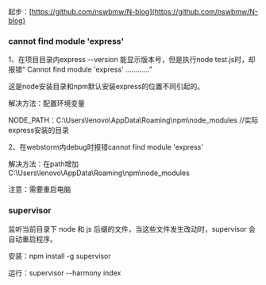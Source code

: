 起步：[https://github.com/nswbmw/N-blog](https://github.com/nswbmw/N-blog)

### cannot find module 'express'

1、在项目目录内express --version 能显示版本号，但是执行node test.js时，却报错“ Cannot find module 'express' ............”

这是node安装目录和npm默认安装express的位置不同引起的。

解决方法：配置环境变量

NODE\_PATH：C:\Users\lenovo\AppData\Roaming\npm\node\_modules    //实际express安装的目录

2、在webstorm内debug时报错cannot find module 'express'

解决方法：在path增加C:\Users\lenovo\AppData\Roaming\npm\node\_modules

注意：需要重启电脑

### supervisor

监听当前目录下 node 和 js 后缀的文件，当这些文件发生改动时，supervisor 会自动重启程序。

安装：npm install -g supervisor

运行：supervisor --harmony index

